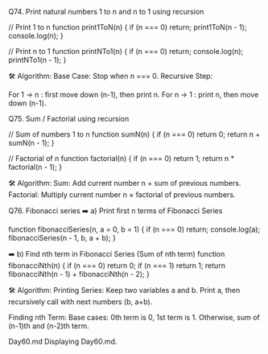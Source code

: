 
Q74. Print natural numbers 1 to n and n to 1 using recursion

// Print 1 to n
function print1ToN(n) {
    if (n === 0) return;
    print1ToN(n - 1);
    console.log(n);
}

// Print n to 1
function printNTo1(n) {
    if (n === 0) return;
    console.log(n);
    printNTo1(n - 1);
}

🛠 Algorithm:
Base Case: Stop when n === 0.
Recursive Step:

For 1 → n : first move down (n-1), then print n.
For n → 1 : print n, then move down (n-1).

Q75. Sum / Factorial using recursion

// Sum of numbers 1 to n
function sumN(n) {
    if (n === 0) return 0;
    return n + sumN(n - 1);
}

// Factorial of n
function factorial(n) {
    if (n === 0) return 1;
    return n * factorial(n - 1);
}

🛠 Algorithm:
Sum: Add current number n + sum of previous numbers.
Factorial: Multiply current number n × factorial of previous numbers.

Q76. Fibonacci series
➡️ a) Print first n terms of Fibonacci Series

function fibonacciSeries(n, a = 0, b = 1) {
    if (n === 0) return;
    console.log(a);
    fibonacciSeries(n - 1, b, a + b);
}

➡️ b) Find nth term in Fibonacci Series (Sum of nth term)
function fibonacciNth(n) {
    if (n === 0) return 0;
    if (n === 1) return 1;
    return fibonacciNth(n - 1) + fibonacciNth(n - 2);
}

🛠 Algorithm:
Printing Series:
Keep two variables a and b.
Print a, then recursively call with next numbers (b, a+b).

Finding nth Term:
Base cases: 0th term is 0, 1st term is 1.
Otherwise, sum of (n-1)th and (n-2)th term.

Day60.md
Displaying Day60.md.